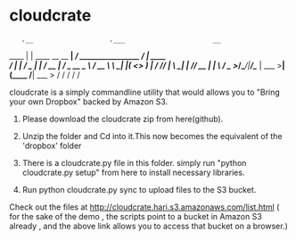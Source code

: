 cloudcrate
==========
       .__                   .___                      __          
  ____ |  |   ____  __ __  __| _/   ________________ _/  |_  ____  
_/ ___\|  |  /  _ \|  |  \/ __ |  _/ ___\_  __ \__  \\   __\/ __ \ 
\  \___|  |_(  <_> )  |  / /_/ |  \  \___|  | \// __ \|  | \  ___/ 
 \___  >____/\____/|____/\____ |   \___  >__|  (____  /__|  \___  >
     \/                       \/       \/           \/          \/ 

cloudcrate is a simply commandline utility that would allows you to "Bring your own Dropbox" backed by Amazon S3.

1. Please download the cloudcrate zip from here(github).

2. Unzip the folder and Cd into it.This now becomes the equivalent of the 'dropbox' folder 

3.  There is a cloudcrate.py file in this folder. simply run "python cloudcrate.py setup" from here to install necessary libraries.

4. Run python cloudcrate.py sync to upload files to the S3 bucket.

Check out the files at http://cloudcrate.hari.s3.amazonaws.com/list.html ( for the sake of the demo , the scripts point
to a bucket in Amazon S3 already , and the above link allows you to access that bucket on a browser.)

